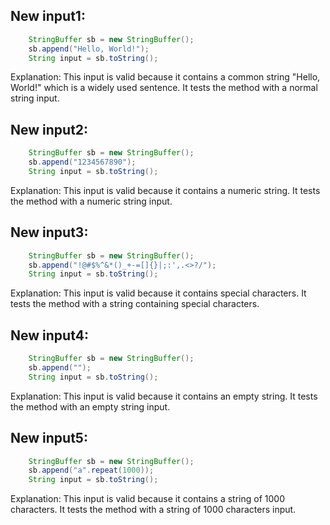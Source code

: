 ## New input1:
```java
    StringBuffer sb = new StringBuffer();
    sb.append("Hello, World!");
    String input = sb.toString();
```
Explanation: This input is valid because it contains a common string "Hello, World!" which is a widely used sentence. It tests the method with a normal string input.

## New input2:
```java
    StringBuffer sb = new StringBuffer();
    sb.append("1234567890");
    String input = sb.toString();
```
Explanation: This input is valid because it contains a numeric string. It tests the method with a numeric string input.

## New input3:
```java
    StringBuffer sb = new StringBuffer();
    sb.append("!@#$%^&*()_+-=[]{}|;:',.<>?/");
    String input = sb.toString();
```
Explanation: This input is valid because it contains special characters. It tests the method with a string containing special characters.

## New input4:
```java
    StringBuffer sb = new StringBuffer();
    sb.append("");
    String input = sb.toString();
```
Explanation: This input is valid because it contains an empty string. It tests the method with an empty string input.

## New input5:
```java
    StringBuffer sb = new StringBuffer();
    sb.append("a".repeat(1000));
    String input = sb.toString();
```
Explanation: This input is valid because it contains a string of 1000 characters. It tests the method with a string of 1000 characters input.
